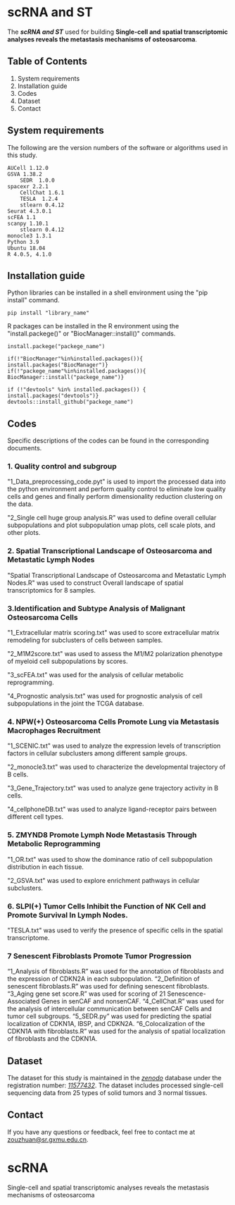 # scRNA and ST
The ***scRNA and ST*** used for building **Single-cell and spatial transcriptomic analyses reveals the metastasis mechanisms of osteosarcoma**.

## Table of Contents
1. System requirements
2. Installation guide
3. Codes
4. Dataset
5. Contact

## System requirements
The following are the version numbers of the software or algorithms used in this study.

	AUCell 1.12.0
	GSVA 1.38.2
        SEDR  1.0.0
	spacexr 2.2.1
        CellChat 1.6.1
        TESLA  1.2.4
        stlearn 0.4.12
	Seurat 4.3.0.1
	scFEA 1.1
	scanpy 1.10.1
        stlearn 0.4.12
	monocle3 1.3.1
	Python 3.9
 	Ubuntu 18.04
	R 4.0.5, 4.1.0 
 
## Installation guide

Python libraries can be installed in a shell environment using the "pip install" command. 

	pip install "library_name"

R packages can be installed in the R environment using the "install.packege()" or "BiocManager::install()" commands.

	install.packege("packege_name")

	if(!"BiocManager"%in%installed.packages()){ 
	install.packages("BiocManager")}
 	if(!"packege_name"%in%installed.packages()){ 
	BiocManager::install("packege_name")}

	if (!"devtools" %in% installed.packages()) {
  	install.packages("devtools")}
   	devtools::install_github("packege_name")



## Codes
Specific descriptions of the codes can be found in the corresponding documents.

### 1. Quality control and subgroup
"1_Data_preprocessing_code.pyt" is used to import the processed data into the python environment and perform quality control to eliminate low quality cells and genes and finally perform dimensionality reduction clustering on the data.

"2_Single cell huge group analysis.R" was used to define overall cellular subpopulations and plot subpopulation umap plots, cell scale plots, and other plots.

### 2. Spatial Transcriptional Landscape of Osteosarcoma and Metastatic Lymph Nodes

"Spatial Transcriptional Landscape of Osteosarcoma and Metastatic Lymph Nodes.R" was used to construct Overall landscape of spatial transcriptomics for 8 samples.

### 3.Identification and Subtype Analysis of Malignant Osteosarcoma Cells
"1_Extracellular matrix scoring.txt" was used to score extracellular matrix remodeling for subclusters of cells between samples.

"2_M1M2score.txt" was used to assess the M1/M2 polarization phenotype of myeloid cell subpopulations by scores.

"3_scFEA.txt" was used for the analysis of cellular metabolic reprogramming.

"4_Prognostic analysis.txt" was used for prognostic analysis of cell subpopulations in the joint the TCGA database.

### 4. NPW(+) Osteosarcoma Cells Promote Lung via Metastasis Macrophages Recruitment 
"1_SCENIC.txt" was used to analyze the expression levels of transcription factors in cellular subclusters among different sample groups.

"2_monocle3.txt" was used to characterize the developmental trajectory of B cells.

"3_Gene_Trajectory.txt" was used to analyze gene trajectory activity in B cells.

"4_cellphoneDB.txt" was used to analyze ligand-receptor pairs between different cell types.

### 5. ZMYND8 Promote Lymph Node Metastasis Through Metabolic Reprogramming
"1_OR.txt" was used to show the dominance ratio of cell subpopulation distribution in each tissue.

"2_GSVA.txt" was used to explore enrichment pathways in cellular subclusters.
### 6. SLPI(+) Tumor Cells Inhibit the Function of NK Cell and Promote Survival In Lymph Nodes.
"TESLA.txt" was used to verify the presence of specific cells in the spatial transcriptome.


### 7  Senescent Fibroblasts Promote Tumor Progression
“1_Analysis of fibroblasts.R” was used for the annotation of fibroblasts and the expression of CDKN2A in each subpopulation.
“2_Definition of senescent fibroblasts.R” was used for defining senescent fibroblasts.
“3_Aging gene set score.R” was used for scoring of 21 Senescence-Associated Genes in senCAF and nonsenCAF.
“4_CellChat.R” was used for the analysis of intercellular communication between senCAF Cells and tumor cell subgroups.
“5_SEDR.py” was used for predicting the spatial localization of CDKN1A, IBSP, and CDKN2A.
“6_Colocalization of the CDKN1A with fibroblasts.R” was used for the analysis of spatial localization of fibroblasts and the CDKN1A.

## Dataset
The dataset for this study is maintained in the [_zenodo_](https://zenodo.org/) database under the registration number: [_11577432_](https://zenodo.org/records/11577432). 
The dataset includes processed single-cell sequencing data from 25 types of solid tumors and 3 normal tissues.

## Contact
If you have any questions or feedback, feel free to contact me at zouzhuan@sr.gxmu.edu.cn.
# scRNA
Single-cell and spatial transcriptomic analyses reveals the metastasis mechanisms of osteosarcoma
